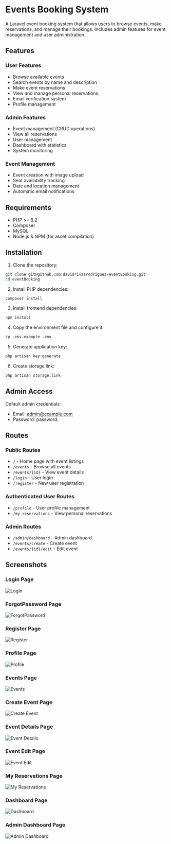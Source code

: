 # Events Booking System

A Laravel event booking system that allows users to browse events, make reservations, and manage their bookings. Includes admin features for event management and user administration.

## Features

### User Features
- Browse available events 
- Search events by name and description
- Make event reservations
- View and manage personal reservations
- Email verification system
- Profile management

### Admin Features
- Event management (CRUD operations)
- View all reservations
- User management 
- Dashboard with statistics
- System monitoring

### Event Management
- Event creation with image upload
- Seat availability tracking
- Date and location management
- Automatic email notifications

## Requirements

- PHP >= 8.2
- Composer
- MySQL
- Node.js & NPM (for asset compilation)

## Installation

1. Clone the repository:
```bash
git clone git@github.com:davidrivasrodriguez/eventBooking.git
cd eventBooking
```

2. Install PHP dependencies:
```bash
composer install
```

3. Install frontend dependencies:
```bash
npm install
```

4. Copy the environment file and configure it:
```bash
cp .env.example .env
```

5. Generate application key:
```bash
php artisan key:generate
```

6. Create storage link:
```bash
php artisan storage:link
```

## Admin Access

Default admin credentials:
- Email: admin@example.com
- Password: password

## Routes

### Public Routes
- `/` - Home page with event listings
- `/events` - Browse all events
- `/events/{id}` - View event details
- `/login` - User login
- `/register` - New user registration

### Authenticated User Routes
- `/profile` - User profile management
- `/my-reservations` - View personal reservations

### Admin Routes
- `/admin/dashboard` - Admin dashboard
- `/events/create` - Create event
- `/events/{id}/edit` - Edit event

## Screenshots

### Login Page
![Login](assets/img/1.png)

### ForgotPassword Page
![ForgotPassword](assets/img/2.png)

### Register Page
![Register](assets/img/3.png)

### Profile Page
![Profile](assets/img/4.png)

### Events Page
![Events](assets/img/5.png)

### Create Event Page
![Create Event](assets/img/6.png)

### Event Details Page
![Event Details](assets/img/7.png)

### Event Edit Page
![Event Edit](assets/img/8.png)

### My Reservations Page
![My Reservations](assets/img/9.png)

### Dashboard Page
![Dashboard](assets/img/10.png)

### Admin Dashboard Page
![Admin Dashboard](assets/img/11.png)